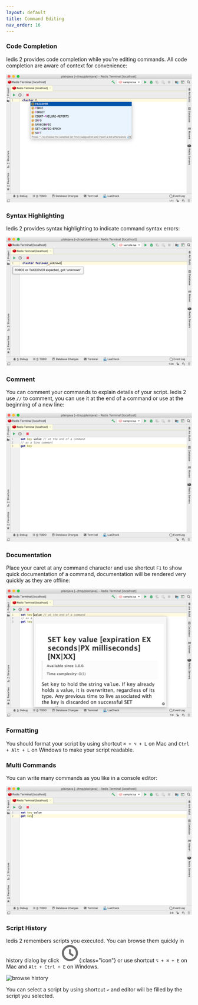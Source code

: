 ```yaml
---
layout: default
title: Command Editing
nav_order: 16
---
```


### Code Completion
Iedis 2 provides code completion while you're editing commands. All code completion are aware of context for convenience:

![auto completion](/assets/images/command-editing/auto-completion2.png)

### Syntax Highlighting
Iedis 2 provides syntax highlighting to indicate command syntax errors:

![syntax highlighting](/assets/images/command-editing/syntax-highlighting2.png)

### Comment
You can comment your commands to explain details of your script. Iedis 2 use ```//``` to comment, you can use it at the end of a command or use at the beginning of a new line:

![comment](/assets/images/command-editing/comment2.png)

### Documentation
Place your caret at any command character and use shortcut ```F1``` to show quick documentation of a command, documentation will be rendered very quickly as they are offline: 

![documentation](/assets/images/command-editing/documentation2.png)

### Formatting
You should format your script by using shortcut ```⌘ + ⌥ + L``` on Mac and ```Ctrl + Alt + L``` on Windows to make your script readable.

### Multi Commands
You can write many commands as you like in a console editor:

![multi commands](/assets/images/command-editing/multi-commands2.png)

### Script History
Iedis 2 remembers scripts you executed. You can browse them quickly in history dialog by click ![history](/assets/images/command-editing/history2.png){:class="icon"} or use shortcut
```⌥ + ⌘ + E``` on Mac and ```Alt + Ctrl + E``` on Windows.

![browse history](/assets/images/command-editing/browse-history2.png)

You can select a script by using shortcut ```↩``` and editor will be filled by the script you selected.